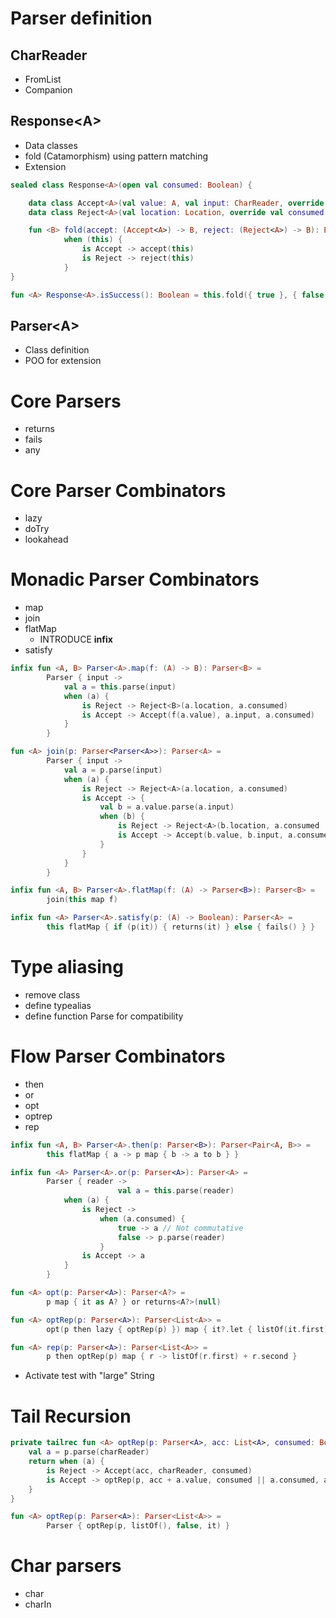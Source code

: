 # Parser definition 

## CharReader

- FromList
- Companion

## Response&lt;A>

- Data classes
- fold (Catamorphism) using pattern matching
- Extension

```kotlin
sealed class Response<A>(open val consumed: Boolean) {

    data class Accept<A>(val value: A, val input: CharReader, override val consumed: Boolean) : Response<A>(consumed)
    data class Reject<A>(val location: Location, override val consumed: Boolean) : Response<A>(consumed)

    fun <B> fold(accept: (Accept<A>) -> B, reject: (Reject<A>) -> B): B =
            when (this) {
                is Accept -> accept(this)
                is Reject -> reject(this)
            }
}

fun <A> Response<A>.isSuccess(): Boolean = this.fold({ true }, { false })
```

## Parser&lt;A>

- Class definition
- POO for extension

# Core Parsers

- returns
- fails
- any

# Core Parser Combinators

- lazy
- doTry
- lookahead

# Monadic Parser Combinators

- map
- join
- flatMap
    - INTRODUCE **infix** 
- satisfy

```kotlin
infix fun <A, B> Parser<A>.map(f: (A) -> B): Parser<B> =
        Parser { input ->
            val a = this.parse(input)
            when (a) {
                is Reject -> Reject<B>(a.location, a.consumed)
                is Accept -> Accept(f(a.value), a.input, a.consumed)
            }
        }

fun <A> join(p: Parser<Parser<A>>): Parser<A> =
        Parser { input ->
            val a = p.parse(input)
            when (a) {
                is Reject -> Reject<A>(a.location, a.consumed)
                is Accept -> {
                    val b = a.value.parse(a.input)
                    when (b) {
                        is Reject -> Reject<A>(b.location, a.consumed || b.consumed)
                        is Accept -> Accept(b.value, b.input, a.consumed || b.consumed)
                    }
                }
            }
        }

infix fun <A, B> Parser<A>.flatMap(f: (A) -> Parser<B>): Parser<B> =
        join(this map f)

infix fun <A> Parser<A>.satisfy(p: (A) -> Boolean): Parser<A> =
        this flatMap { if (p(it)) { returns(it) } else { fails() } }
```
# Type aliasing

- remove class
- define typealias
- define function Parse for compatibility

# Flow Parser Combinators

- then 
- or
- opt
- optrep
- rep

```kotlin
infix fun <A, B> Parser<A>.then(p: Parser<B>): Parser<Pair<A, B>> =
        this flatMap { a -> p map { b -> a to b } }

infix fun <A> Parser<A>.or(p: Parser<A>): Parser<A> =
        Parser { reader ->
                        val a = this.parse(reader)
            when (a) {
                is Reject ->
                    when (a.consumed) {
                        true -> a // Not commutative
                        false -> p.parse(reader)
                    }
                is Accept -> a
            }
        }

fun <A> opt(p: Parser<A>): Parser<A?> =
        p map { it as A? } or returns<A?>(null)

fun <A> optRep(p: Parser<A>): Parser<List<A>> =
        opt(p then lazy { optRep(p) }) map { it?.let { listOf(it.first) + it.second } ?: listOf() }

fun <A> rep(p: Parser<A>): Parser<List<A>> =
        p then optRep(p) map { r -> listOf(r.first) + r.second }
```

- Activate test with "large" String 

# Tail Recursion

```kotlin
private tailrec fun <A> optRep(p: Parser<A>, acc: List<A>, consumed: Boolean, charReader: CharReader): Response<List<A>> {
    val a = p.parse(charReader)
    return when (a) {
        is Reject -> Accept(acc, charReader, consumed)
        is Accept -> optRep(p, acc + a.value, consumed || a.consumed, a.input)
    }
}

fun <A> optRep(p: Parser<A>): Parser<List<A>> =
        Parser { optRep(p, listOf(), false, it) }
```

# Char parsers

- char
- charIn

